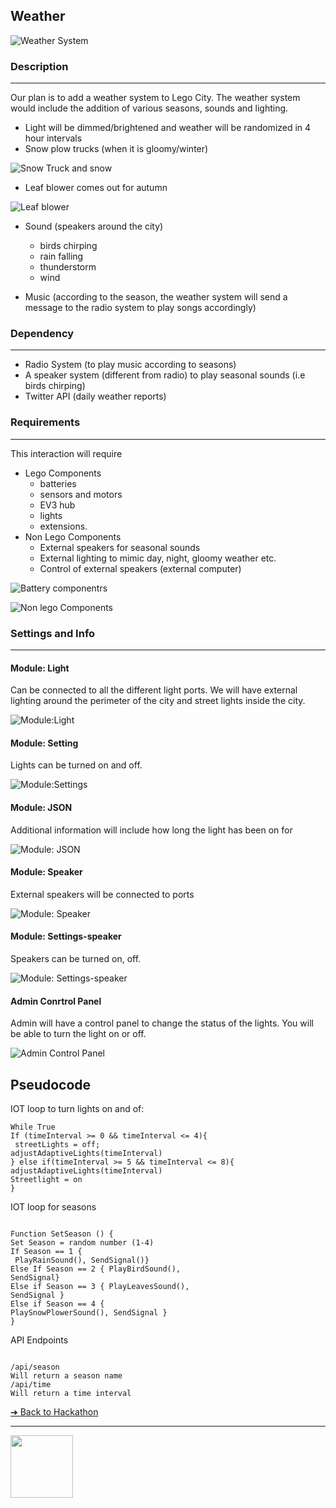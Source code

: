 ## Weather

![Weather System](images/weather.png)


### Description
---
Our plan is to add a weather system to Lego City. The weather system would include the addition of various seasons, sounds and lighting.

- Light will be dimmed/brightened and weather will be randomized in 4 hour intervals
- Snow plow trucks (when it is gloomy/winter)

![Snow Truck and snow](images/snowtruck.png)

- Leaf blower comes out for autumn

![Leaf blower](images/leafblower.png)

- Sound (speakers around the city)
    - birds chirping
    - rain falling
    - thunderstorm
    - wind

- Music (according to the season, the weather system will send a message to the radio system to play songs accordingly)

### Dependency
---
- Radio System (to play music according to seasons)
- A speaker system (different from radio) to play seasonal sounds (i.e birds chirping)
- Twitter API (daily weather reports)



### Requirements
---
This interaction will require 
- Lego Components
    - batteries 
    - sensors and motors 
    - EV3 hub 
    - lights
    - extensions.
- Non Lego Components
    - External speakers for seasonal sounds
    - External lighting to mimic day, night, gloomy weather etc.
    - Control of external speakers (external computer)


![Battery componentrs](images/batteries.png)

![Non lego Components](images/nonlegocomponents.png)


### Settings and Info
---
#### Module: Light
Can be connected to all the different light ports.
We will have external lighting around the perimeter of the city and street lights inside the city.

![Module:Light](images/brickmo1.png)

#### Module: Setting
Lights can be turned on and off.

![Module:Settings](images/brickmo2.png)

#### Module: JSON
Additional information will include how long the light has been on for

![Module: JSON](images/brickmo3.png)

#### Module: Speaker
External speakers will be connected to ports

![Module: Speaker](images/brickmo4.png)

#### Module: Settings-speaker
Speakers can be turned on, off. 

![Module: Settings-speaker](images/brickmo5.png)

#### Admin Conrtrol Panel
Admin will have a control panel to change the status of the lights. You will be able to turn the light on or off.

![Admin Control Panel](images/Admincontrolpanel.png)




## Pseudocode

IOT loop to turn lights on and of:

```pseudocode
While True
If (timeInterval >= 0 && timeInterval <= 4){
 streetLights = off;
adjustAdaptiveLights(timeInterval)
} else if(timeInterval >= 5 && timeInterval <= 8){
adjustAdaptiveLights(timeInterval)
Streetlight = on
}

```

IOT loop for seasons

``` pseudocode

Function SetSeason () {
Set Season = random number (1-4)
If Season == 1 { 
 PlayRainSound(), SendSignal()}
Else If Season == 2 { PlayBirdSound(), 
SendSignal}
Else if Season == 3 { PlayLeavesSound(), 
SendSignal }
Else if Season == 4 { 
PlaySnowPlowerSound(), SendSignal }
}

```
API Endpoints

``` pseudocode

/api/season
Will return a season name
/api/time
Will return a time interval

```

[&#10132; Back to Hackathon](/hackathon-system)

---

<a href="https://brickmmo.com">
<img src="https://brickmmo.com/images/brickmmo-logo-horizontal.jpg" width="100">
</a>
